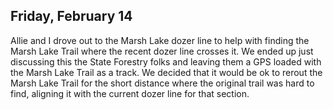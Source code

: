 
## Friday, February 14

Allie and I drove out to the Marsh Lake dozer line to help with finding the Marsh Lake Trail where the recent dozer line crosses it. We ended up just discussing this the State Forestry folks and leaving them a GPS loaded with the Marsh Lake Trail as a track. We decided that it would be ok to rerout the Marsh Lake Trail for the short distance where the original trail was hard to find, aligning it with the current dozer line for that section.

